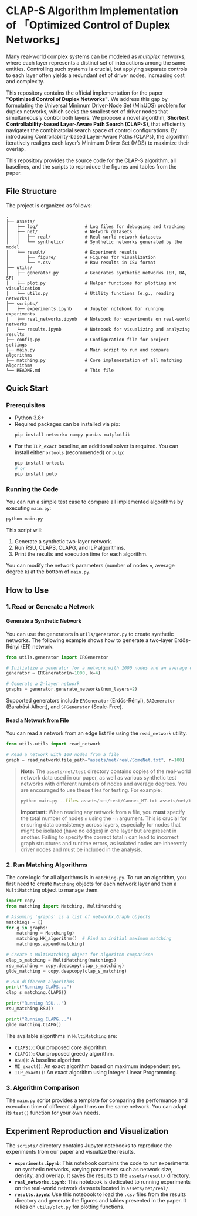 # CLAP-S Algorithm Implementation of 「Optimized Control of Duplex Networks」

Many real-world complex systems can be modeled as *multiplex* networks, where each layer represents a distinct set of interactions among the same entities. Controlling such systems is crucial, but applying separate controls to each layer often yields a redundant set of driver nodes, increasing cost and complexity.

This repository contains the official implementation for the paper **"Optimized Control of Duplex Networks"**. We address this gap by formulating the Universal Minimum Driver-Node Set (MinUDS) problem for duplex networks, which seeks the smallest set of driver nodes that simultaneously control both layers. We propose a novel algorithm, **Shortest Controllability-based Layer-Aware Path Search (CLAP-S)**, that efficiently navigates the combinatorial search space of control configurations. By introducing Controllability-based Layer-Aware Paths (CLAPs), the algorithm iteratively realigns each layer’s Minimum Driver Set (MDS) to maximize their overlap.

This repository provides the source code for the CLAP-S algorithm, all baselines, and the scripts to reproduce the figures and tables from the paper.

## File Structure

The project is organized as follows:

```
.
├── assets/
│   ├── log/                  # Log files for debugging and tracking
│   ├── net/                  # Network datasets
│   │   ├── real/             # Real-world network datasets
│   │   └── synthetic/        # Synthetic networks generated by the model
│   └── result/               # Experiment results
│       ├── figure/           # Figures for visualization
│       └── *.csv             # Raw results in CSV format
├── utils/
│   ├── generator.py          # Generates synthetic networks (ER, BA, SF)
│   ├── plot.py               # Helper functions for plotting and visualization
│   └── utils.py              # Utility functions (e.g., reading networks)
├── scripts/
│   ├── experiments.ipynb     # Jupyter notebook for running experiments
│   ├── real_networks.ipynb   # Notebook for experiments on real-world networks
│   └── results.ipynb         # Notebook for visualizing and analyzing results
├── config.py                 # Configuration file for project settings
├── main.py                   # Main script to run and compare algorithms
├── matching.py               # Core implementation of all matching algorithms
└── README.md                 # This file
```

## Quick Start

### Prerequisites

- Python 3.8+
- Required packages can be installed via pip:
  ```bash
  pip install networkx numpy pandas matplotlib
  ```
- For the `ILP_exact` baseline, an additional solver is required. You can install either `ortools` (recommended) or `pulp`:
  ```bash
  pip install ortools
  # or
  pip install pulp
  ```

### Running the Code

You can run a simple test case to compare all implemented algorithms by executing `main.py`:

```bash
python main.py
```

This script will:
1. Generate a synthetic two-layer network.
2. Run RSU, CLAPS, CLAPG, and ILP algorithms.
3. Print the results and execution time for each algorithm.

You can modify the network parameters (number of nodes `n`, average degree `k`) at the bottom of `main.py`.

## How to Use

### 1. Read or Generate a Network

#### Generate a Synthetic Network
You can use the generators in `utils/generator.py` to create synthetic networks. The following example shows how to generate a two-layer Erdős-Rényi (ER) network.

```python
from utils.generator import ERGenerator

# Initialize a generator for a network with 1000 nodes and an average degree of 4
generator = ERGenerator(n=1000, k=4)

# Generate a 2-layer network
graphs = generator.generate_networks(num_layers=2)
```
Supported generators include `ERGenerator` (Erdős-Rényi), `BAGenerator` (Barabási-Albert), and `SFGenerator` (Scale-Free).

#### Read a Network from File
You can read a network from an edge list file using the `read_network` utility.

```python
from utils.utils import read_network

# Read a network with 100 nodes from a file
graph = read_network(file_path="assets/net/real/SomeNet.txt", n=100)
```

> **Note:** The `assets/net/test` directory contains copies of the real-world network data used in our paper, as well as various synthetic test networks with different numbers of nodes and average degrees. You are encouraged to use these files for testing. For example:
> ```bash
> python main.py --files assets/net/test/Cannes_MT.txt assets/net/test/Cannes_RT.txt -n 36
> ```
> **Important:** When reading any network from a file, you **must** specify the total number of nodes `n` using the `-n` argument. This is crucial for ensuring data consistency across layers, especially for nodes that might be isolated (have no edges) in one layer but are present in another. Failing to specify the correct total `n` can lead to incorrect graph structures and runtime errors, as isolated nodes are inherently driver nodes and must be included in the analysis.

### 2. Run Matching Algorithms

The core logic for all algorithms is in `matching.py`. To run an algorithm, you first need to create `Matching` objects for each network layer and then a `MultiMatching` object to manage them.

```python
import copy
from matching import Matching, MultiMatching

# Assuming 'graphs' is a list of networkx.Graph objects
matchings = []
for g in graphs:
    matching = Matching(g)
    matching.HK_algorithm()  # Find an initial maximum matching
    matchings.append(matching)

# Create a MultiMatching object for algorithm comparison
clap_s_matching = MultiMatching(matchings)
rsu_matching = copy.deepcopy(clap_s_matching)
glde_matching = copy.deepcopy(clap_s_matching)

# Run different algorithms
print("Running CLAPS...")
clap_s_matching.CLAPS()

print("Running RSU...")
rsu_matching.RSU()

print("Running CLAPG...")
glde_matching.CLAPG()
```

The available algorithms in `MultiMatching` are:
- `CLAPS()`: Our proposed core algorithm.
- `CLAPG()`: Our proposed greedy algorithm.
- `RSU()`: A baseline algorithm.
- `MI_exact()`: An exact algorithm based on maximum independent set.
- `ILP_exact()`: An exact algorithm using Integer Linear Programming.

### 3. Algorithm Comparison

The `main.py` script provides a template for comparing the performance and execution time of different algorithms on the same network. You can adapt its `test()` function for your own needs.

## Experiment Reproduction and Visualization

The `scripts/` directory contains Jupyter notebooks to reproduce the experiments from our paper and visualize the results.

- **`experiments.ipynb`**: This notebook contains the code to run experiments on synthetic networks, varying parameters such as network size, density, and overlap. It saves the results to the `assets/result/` directory.
- **`real_networks.ipynb`**: This notebook is dedicated to running experiments on the real-world network datasets located in `assets/net/real/`.
- **`results.ipynb`**: Use this notebook to load the `.csv` files from the results directory and generate the figures and tables presented in the paper. It relies on `utils/plot.py` for plotting functions.

